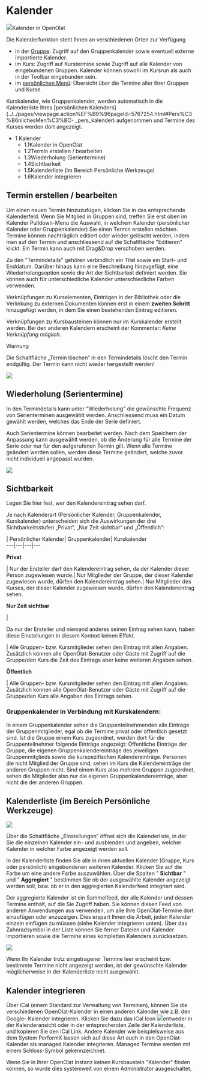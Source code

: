 # Kalender

![](assets/calendar.png)Kalender in OpenOlat

Die Kalenderfunktion steht Ihnen an verschiedenen Orten zur Verfügung

  * in der [Gruppe](Gruppen.html): Zugriff auf den Gruppenkalender sowie eventuell externe importierte Kalender.
  * im Kurs: Zugriff auf Kurstermine sowie Zugriff auf alle Kalender von eingebundenen Gruppen. Kalender können sowohl im Kursrun als auch in der Toolbar eingebunden sein.
  * im [persönlichen Menü](../../pages/viewpage.action%EF%B9%96pageId=108593349.html): Übersicht über die Termine aller ihrer Gruppen und Kurse.

Kurskalender, wie Gruppenkalender, werden automatisch in die Kalenderliste
Ihres [persönlichen
Kalenders](../../pages/viewpage.action%EF%B9%96pageId=5767254.html#Pers%C3%B6nlichesMen%C3%BC-
_pers_kalender) aufgenommen und Termine des Kurses werden dort angezeigt.

  * 1 Kalender 
    * 1.1Kalender in OpenOlat
    * 1.2Termin erstellen / bearbeiten
    * 1.3Wiederholung (Serientermine)
    * 1.4Sichtbarkeit
    * 1.5Kalenderliste (im Bereich Persönliche Werkzeuge)
    * 1.6Kalender integrieren

## Termin erstellen / bearbeiten

Um einen neuen Termin hinzuzufügen, klicken Sie in das entsprechende
Kalenderfeld. Wenn Sie Mitglied in Gruppen sind, treffen Sie erst oben im
Kalender Pulldown-Menu die Auswahl, in welchem Kalender (persönlicher Kalender
oder Gruppenkalender) Sie einen Termin erstellen möchten. Termine können
nachträglich editiert oder wieder gelöscht werden, indem man auf den Termin
und anschliessend auf die Schaltfläche "Editieren" klickt. Ein Termin kann
auch mit Drag&Drop verschoben werden.

Zu den "Termindetails" gehören verbindlich ein Titel sowie ein Start- und
Enddatum. Darüber hinaus kann eine Beschreibung hinzugefügt, eine
Wiederholungsoption sowie die Art der Sichtbarkeit definiert werden. Sie
können auch für unterschiedliche Kalender unterschiedliche Farben verwenden.

  

Verknüpfungen zu Kurselementen, Einträgen in der Bibliothek oder die
Verlinkung zu externen Dokumenten können erst in einem **zweiten Schritt**
hinzugefügt werden, in dem Sie einen bestehenden Eintrag editieren.

Verknüpfungen zu Kursbausteinen können nur im Kurskalender erstellt werden.
Bei den anderen Kalendern erscheint der Kommentar: _Keine Verknüpfung
möglich._

Warnung

Die Schaltfläche „Termin löschen“ in den Termindetails löscht den Termin
endgültig. Der Termin kann nicht wieder hergestellt werden!

  

![](assets/calendar_verknuepfung_DE.png)

## Wiederholung (Serientermine)

In den Termindetails kann unter "Wiederholung" die gewünschte Frequenz von
Serienterminen ausgewählt werden. Anschliessend muss ein Datum gewählt werden,
welches das Ende der Serie definiert.

Auch Serientermine können bearbeitet werden. Nach dem Speichern der Anpassung
kann ausgewählt werden, ob die Änderung für alle Termine der Serie oder nur
für den aufgerufenen Termin gilt. Wenn alle Termine geändert werden sollen,
werden diese Termine geändert, welche zuvor nicht individuell angepasst
wurden.

![](assets/serientermine_DE.png)

## Sichtbarkeit

Legen Sie hier fest, wer den Kalendereintrag sehen darf.

Je nach Kalenderart (Persönlicher Kalender, Gruppenkalender, Kurskalender)
unterscheiden sich die Auswirkungen der drei Sichtbarkeitsstufen „Privat“,
„Nur Zeit sichtbar“ und „Öffentlich“:

  
| Persönlicher Kalender| Gruppenkalender| Kurskalender  
---|---|---|---  
  
 **Privat**

|  Nur der Ersteller darf den Kalendereintrag sehen, da der Kalender dieser
Person zugewiesen wurde.| Nur Mitglieder der Gruppe, der dieser Kalender
zugewiesen wurde, dürfen den Kalendereintrag sehen.| Nur Mitglieder des
Kurses, der dieser Kalender zugewiesen wurde, dürfen den Kalendereintrag
sehen.  
  
 **Nur Zeit sichtbar**

|

Da nur der Ersteller und niemand anderes seinen Eintrag sehen kann, haben
diese Einstellungen in diesem Kontext keinen Effekt.

| Alle Gruppen- bzw. Kursmitglieder sehen den Eintrag mit allen Angaben.
Zusätzlich können alle OpenOlat-Benutzer oder Gäste mit Zugriff auf die
Gruppe/den Kurs die Zeit des Eintrags aber keine weiteren Angaben sehen.  
  
 **Öffentlich**

|  Alle Gruppen- bzw. Kursmitglieder sehen den Eintrag mit allen Angaben.
Zusätzlich können alle OpenOlat-Benutzer oder Gäste mit Zugriff auf die
Gruppe/den Kurs alle Angaben des Eintrags sehen.  
  
### Gruppenkalender in Verbindung mit Kurskalendern:

In einem Gruppenkalender sehen die Gruppenteilnehmenden alle Einträge der
Gruppenmitglieder, egal ob die Termine privat oder öffentlich gesetzt sind.
Ist die Gruppe einem Kurs zugeordnet, werden dort für die Gruppenteilnehmer
folgende Einträge angezeigt: Öffentliche Einträge der Gruppe, die eigenen
Gruppenkalendereinträge des jeweiligen Gruppenmitglieds sowie die
kurspezifischen Kalendereinträge. Personen die nicht Mitglied der Gruppe sind,
sehen im Kurs die Kalendereinträge der anderen Gruppen nicht. Sind einem Kurs
also mehrere Gruppen zugeordnet, sehen die Mitglieder also nur die eigenen
Gruppenkalendereinträge, aber nicht die der anderen Gruppen.

## Kalenderliste (im Bereich Persönliche Werkzeuge)

![](assets/Kalender_Einstellungen1.png)

Über die Schaltfläche „Einstellungen“ öffnet sich die Kalenderliste, in der
Sie die einzelnen Kalender ein- und ausblenden und angeben, welcher Kalender
in welcher Farbe angezeigt werden soll.

In der Kalenderliste finden Sie alle in ihren aktuellen Kalender (Gruppe, Kurs
oder persönlich) eingebundenen weiteren Kalender. Klicken Sie auf die Farbe um
eine andere Farbe auszuwählen. Über die Spalten " **Sichtbar** " und "
**Aggregiert** " bestimmen Sie ob der ausgewählte Kalender angezeigt werden
soll, bzw. ob er in den aggregierten Kalenderfeed integriert wird.

Der aggregierte Kalender ist ein Sammelfeed, der alle Kalender und dessen
Termine enthält, auf die Sie Zugriff haben. Sie können diesen Feed von anderen
Anwendungen aus verwenden, um alle Ihre OpenOlat-Termine dort einzufügen oder
anzuzeigen. Dies erspart Ihnen die Arbeit, jeden Kalender einzeln einfügen zu
müssen (siehe Kalender integrieren unten). Über das Zahnradsymbol in der Liste
können Sie ferner Dateien und Kalender importieren sowie die Termine eines
kompletten Kalenders zurücksetzen.  

![](assets/calendar_list.gif)  

Wenn Ihr Kalender trotz eingetragener Termine leer erscheint bzw. bestimmte
Termine nicht angezeigt werden, ist der gewünschte Kalender möglicherweise in
der Kalenderliste nicht ausgewählt.

## Kalender integrieren

Über iCal (einem Standard zur Verwaltung von Terminen), können Sie die
verschiedenen OpenOlat-Kalender in einen anderen Kalender wie z.B. den Google-
Kalender integrieren. Klicken Sie dazu das iCal Icon
![](assets/rss.png)entweder
in der Kalenderansicht oder in der entsprechenden Zeile der Kalenderliste, und
kopieren Sie den iCal Link. Andere Kalender wie beispielsweise aus dem System
PerformX lassen sich auf diese Art auch in den OpenOlat-Kalender als managed
Kalender integrieren. Managed Termine werden mit einem Schloss-Symbol
gekennzeichnet.

Wenn Sie in Ihrer OpenOlat Instanz keinen Kursbaustein "Kalender" finden
können, so wurde dies systemweit von einem Administrator ausgeschaltet.

